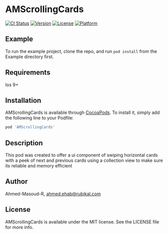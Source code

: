 # AMScrollingCards

[![CI Status](https://img.shields.io/travis/Ahmed-Masoud-R/AMScrollingCards.svg?style=flat)](https://travis-ci.org/Ahmed-Masoud-R/AMScrollingCards)
[![Version](https://img.shields.io/cocoapods/v/AMScrollingCards.svg?style=flat)](https://cocoapods.org/pods/AMScrollingCards)
[![License](https://img.shields.io/cocoapods/l/AMScrollingCards.svg?style=flat)](https://cocoapods.org/pods/AMScrollingCards)
[![Platform](https://img.shields.io/cocoapods/p/AMScrollingCards.svg?style=flat)](https://cocoapods.org/pods/AMScrollingCards)

## Example

To run the example project, clone the repo, and run `pod install` from the Example directory first.

## Requirements
Ios 9+

## Installation

AMScrollingCards is available through [CocoaPods](https://cocoapods.org). To install
it, simply add the following line to your Podfile:

```ruby
pod 'AMScrollingCards'
```
## Description

This pod was created to offer a ui component of swiping horizontal cards with a peek of next and previous cards using a collection view to make sure its reliable and memory efficient

## Author

Ahmed-Masoud-R, ahmed.ehab@rubikal.com

## License

AMScrollingCards is available under the MIT license. See the LICENSE file for more info.
